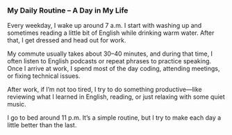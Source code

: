 ### My Daily Routine – A Day in My Life

Every weekday, I wake up around 7 a.m. I start with washing up and sometimes reading a little bit of English while drinking warm water. After that, I get dressed and head out for work.

My commute usually takes about 30–40 minutes, and during that time, I often listen to English podcasts or repeat phrases to practice speaking. Once I arrive at work, I spend most of the day coding, attending meetings, or fixing technical issues.

After work, if I’m not too tired, I try to do something productive—like reviewing what I learned in English, reading, or just relaxing with some quiet music.

I go to bed around 11 p.m. It’s a simple routine, but I try to make each day a little better than the last.